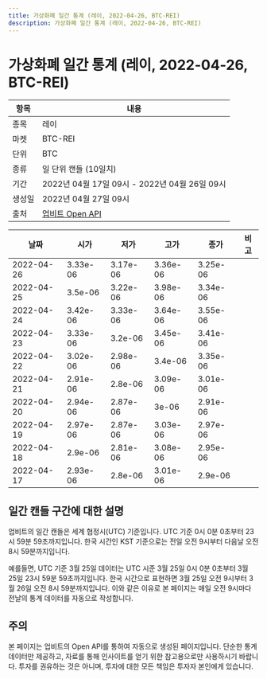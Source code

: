 ```yaml
---
title: 가상화폐 일간 통계 (레이, 2022-04-26, BTC-REI)
description: 가상화폐 일간 통계 (레이, 2022-04-26, BTC-REI)
---
```



가상화폐 일간 통계 (레이, 2022-04-26, BTC-REI)
===

|항목|내용|
|--|--|
|종목|레이|
|마켓|BTC-REI|
|단위|BTC|
|종류|일 단위 캔들 (10일치)|
|기간|2022년 04월 17일 09시 - 2022년 04월 26일 09시|
|생성일|2022년 04월 27일 09시|
|출처|[업비트 Open API](https://docs.upbit.com)|


|날짜|시가|저가|고가|종가|비고|
|--|--|--|--|--|--|
|2022-04-26|3.33e-06|3.17e-06|3.36e-06|3.25e-06|    |
|2022-04-25|3.5e-06|3.22e-06|3.98e-06|3.34e-06|    |
|2022-04-24|3.42e-06|3.33e-06|3.64e-06|3.55e-06|    |
|2022-04-23|3.33e-06|3.2e-06|3.45e-06|3.41e-06|    |
|2022-04-22|3.02e-06|2.98e-06|3.4e-06|3.35e-06|    |
|2022-04-21|2.91e-06|2.8e-06|3.09e-06|3.01e-06|    |
|2022-04-20|2.94e-06|2.87e-06|3e-06|2.91e-06|    |
|2022-04-19|2.97e-06|2.87e-06|3.03e-06|2.97e-06|    |
|2022-04-18|2.9e-06|2.81e-06|3.08e-06|2.95e-06|    |
|2022-04-17|2.93e-06|2.8e-06|3.01e-06|2.9e-06|    |


일간 캔들 구간에 대한 설명
---


업비트의 일간 캔들은 세계 협정시(UTC) 기준입니다. 
UTC 기준 0시 0분 0초부터 23시 59분 59초까지입니다. 
한국 시간인 KST 기준으로는 전일 오전 9시부터 다음날 오전 8시 59분까지입니다. 


예를들면, UTC 기준 3월 25일 데이터는 UTC 시준 3월 25일 0시 0분 0초부터 3월 25일 23시 59분 59초까지입니다. 
한국 시간으로 표현하면 3월 25일 오전 9시부터 3월 26일 오전 8시 59분까지입니다. 
이와 같은 이유로 본 페이지는 매일 오전 9시마다 전날의 통계 데이터를 자동으로 작성합니다. 


주의
---


본 페이지는 업비트의 Open API를 통하여 자동으로 생성된 페이지입니다. 
단순한 통계 데이터만 제공하고, 자료를 통해 인사이트를 얻기 위한 참고용으로만 사용하시기 바랍니다. 
투자를 권유하는 것은 아니며, 투자에 대한 모든 책임은 투자자 본인에게 있습니다. 
